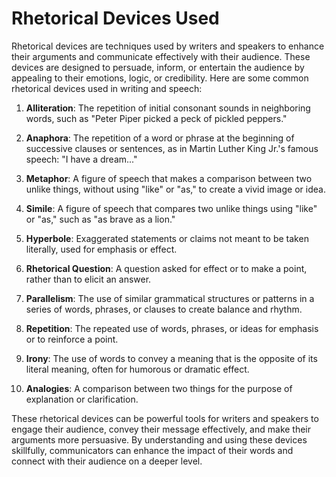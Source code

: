<h1>Rhetorical Devices Used</h1>
<p>Rhetorical devices are techniques used by writers and speakers to enhance their arguments and communicate effectively with their audience. These devices are designed to persuade, inform, or entertain the audience by appealing to their emotions, logic, or credibility. Here are some common rhetorical devices used in writing and speech:</p>
<ol>
<li>
<p><strong>Alliteration</strong>: The repetition of initial consonant sounds in neighboring words, such as "Peter Piper picked a peck of pickled peppers."</p>
</li>
<li>
<p><strong>Anaphora</strong>: The repetition of a word or phrase at the beginning of successive clauses or sentences, as in Martin Luther King Jr.'s famous speech: "I have a dream..."</p>
</li>
<li>
<p><strong>Metaphor</strong>: A figure of speech that makes a comparison between two unlike things, without using "like" or "as," to create a vivid image or idea.</p>
</li>
<li>
<p><strong>Simile</strong>: A figure of speech that compares two unlike things using "like" or "as," such as "as brave as a lion."</p>
</li>
<li>
<p><strong>Hyperbole</strong>: Exaggerated statements or claims not meant to be taken literally, used for emphasis or effect.</p>
</li>
<li>
<p><strong>Rhetorical Question</strong>: A question asked for effect or to make a point, rather than to elicit an answer.</p>
</li>
<li>
<p><strong>Parallelism</strong>: The use of similar grammatical structures or patterns in a series of words, phrases, or clauses to create balance and rhythm.</p>
</li>
<li>
<p><strong>Repetition</strong>: The repeated use of words, phrases, or ideas for emphasis or to reinforce a point.</p>
</li>
<li>
<p><strong>Irony</strong>: The use of words to convey a meaning that is the opposite of its literal meaning, often for humorous or dramatic effect.</p>
</li>
<li>
<p><strong>Analogies</strong>: A comparison between two things for the purpose of explanation or clarification.</p>
</li>
</ol>
<p>These rhetorical devices can be powerful tools for writers and speakers to engage their audience, convey their message effectively, and make their arguments more persuasive. By understanding and using these devices skillfully, communicators can enhance the impact of their words and connect with their audience on a deeper level.</p>